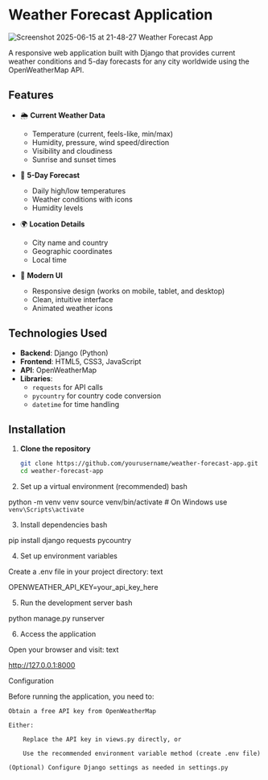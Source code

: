# Weather Forecast Application

![Screenshot 2025-06-15 at 21-48-27 Weather Forecast App](https://github.com/user-attachments/assets/a95af261-6449-4801-bde8-9c865b4a7959)

A responsive web application built with Django that provides current weather conditions and 5-day forecasts for any city worldwide using the OpenWeatherMap API.

## Features

- 🌦️ **Current Weather Data**
  - Temperature (current, feels-like, min/max)
  - Humidity, pressure, wind speed/direction
  - Visibility and cloudiness
  - Sunrise and sunset times

- 📅 **5-Day Forecast**
  - Daily high/low temperatures
  - Weather conditions with icons
  - Humidity levels

- 🌍 **Location Details**
  - City name and country
  - Geographic coordinates
  - Local time

- 🎨 **Modern UI**
  - Responsive design (works on mobile, tablet, and desktop)
  - Clean, intuitive interface
  - Animated weather icons

## Technologies Used

- **Backend**: Django (Python)
- **Frontend**: HTML5, CSS3, JavaScript
- **API**: OpenWeatherMap
- **Libraries**: 
  - `requests` for API calls
  - `pycountry` for country code conversion
  - `datetime` for time handling

## Installation

1. **Clone the repository**
   ```bash
   git clone https://github.com/yourusername/weather-forecast-app.git
   cd weather-forecast-app
2. Set up a virtual environment (recommended)
bash

python -m venv venv
source venv/bin/activate  # On Windows use `venv\Scripts\activate`

3. Install dependencies
bash

pip install django requests pycountry

4. Set up environment variables

Create a .env file in your project directory:
text

OPENWEATHER_API_KEY=your_api_key_here

5. Run the development server
bash

python manage.py runserver

6. Access the application

Open your browser and visit:
text

http://127.0.0.1:8000

Configuration

Before running the application, you need to:

    Obtain a free API key from OpenWeatherMap

    Either:

        Replace the API key in views.py directly, or

        Use the recommended environment variable method (create .env file)

    (Optional) Configure Django settings as needed in settings.py
